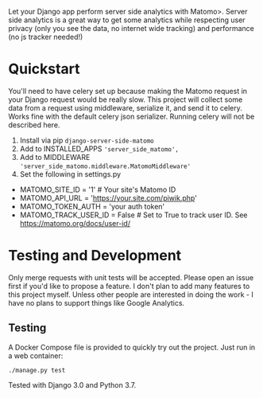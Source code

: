 Let your Django app perform server side analytics with Matomo>. Server side analytics is a great way to get some analytics while respecting user privacy (only you see the data, no internet wide tracking) and performance (no js tracker needed!)

# Quickstart

You'll need to have celery set up because making the Matomo request in your Django request would be really slow. This project will collect some data from a request using middleware, serialize it, and send it to celery. Works fine with the default celery json serializer. Running celery will not be described here.

1. Install via pip `django-server-side-matomo`
2. Add to INSTALLED_APPS `'server_side_matomo',`
3. Add to MIDDLEWARE `'server_side_matomo.middleware.MatomoMiddleware'`
4. Set the following in settings.py

- MATOMO_SITE_ID = '1'  # Your site's Matomo ID
- MATOMO_API_URL = 'https://your.site.com/piwik.php'
- MATOMO_TOKEN_AUTH = 'your auth token'
- MATOMO_TRACK_USER_ID = False  # Set to True to track user ID. See https://matomo.org/docs/user-id/

# Testing and Development

Only merge requests with unit tests will be accepted. Please open an issue first if you'd like to propose a feature. I don't plan to add many features to this project myself. Unless other people are interested in doing the work - I have no plans to support things like Google Analytics.

## Testing

A Docker Compose file is provided to quickly try out the project. Just run in a web container:

`./manage.py test`

Tested with Django 3.0 and Python 3.7.
